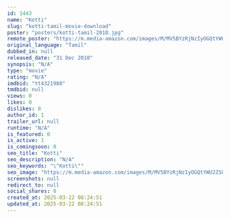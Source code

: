 ```yaml
---
id: 1443
name: "Kotti"
slug: "kotti-tamil-movie-download"
poster: "posters/kotti-tamil-2010.jpg"
remote_poster: "https://m.media-amazon.com/images/M/MV5BYzRjNzIyOGQtYWU2ZS00ZTg2LThhNTgtYjdjMjgzNzI0Y2ZmXkEyXkFqcGdeQXVyMzYxOTQ3MDg@._V1_SX300.jpg"
original_language: "Tamil"
dubbed_in: null
released_date: "31 Dec 2010"
synopsis: "N/A"
type: "movie"
rating: "N/A"
imdbid: "tt4321988"
tmdbid: null
views: 0
likes: 0
dislikes: 0
author_id: 1
trailer_url: null
runtime: "N/A"
is_featured: 0
is_active: 1
is_comingsoon: 0
seo_title: "Kotti"
seo_description: "N/A"
seo_keywords: "\"Kotti\""
seo_image: "https://m.media-amazon.com/images/M/MV5BYzRjNzIyOGQtYWU2ZS00ZTg2LThhNTgtYjdjMjgzNzI0Y2ZmXkEyXkFqcGdeQXVyMzYxOTQ3MDg@._V1_SX300.jpg"
screenshots: null
redirect_to: null
social_shares: 0
created_at: 2025-03-22 08:24:51
updated_at: 2025-03-22 08:24:51
---
```


